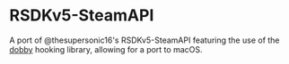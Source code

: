# RSDKv5-SteamAPI

A port of @thesupersonic16's RSDKv5-SteamAPI featuring the use of the [dobby](https://github.com/jmpews/Dobby) hooking library, allowing for a port to macOS.
